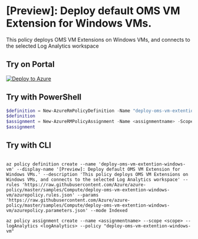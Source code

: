 # [Preview]: Deploy default OMS VM Extension for Windows VMs.

This policy deploys OMS VM Extensions on Windows VMs, and connects to the selected Log Analytics workspace

## Try on Portal

[![Deploy to Azure](http://azuredeploy.net/deploybutton.png)](https://portal.azure.com/?feature.customportal=false&microsoft_azure_policy=true&microsoft_azure_policy_policyinsights=true&feature.microsoft_azure_security_policy=true&microsoft_azure_marketplace_policy=true#blade/Microsoft_Azure_Policy/CreatePolicyDefinitionBlade/uri/https%3A%2F%2Fraw.githubusercontent.com%2FAzure%2Fazure-policy%2Fmaster%2Fsamples%2FCompute%2Fdeploy-oms-vm-extention-windows-vm%2Fazurepolicy.json)

## Try with PowerShell

````powershell
$definition = New-AzureRmPolicyDefinition -Name "deploy-oms-vm-extention-windows-vm" -DisplayName "[Preview]: Deploy default OMS VM Extension for Windows VMs." -description "This policy deploys OMS VM Extensions on Windows VMs, and connects to the selected Log Analytics workspace" -Policy 'https://raw.githubusercontent.com/Azure/azure-policy/master/samples/Compute/deploy-oms-vm-extention-windows-vm/azurepolicy.rules.json' -Parameter 'https://raw.githubusercontent.com/Azure/azure-policy/master/samples/Compute/deploy-oms-vm-extention-windows-vm/azurepolicy.parameters.json' -Mode Indexed
$definition
$assignment = New-AzureRMPolicyAssignment -Name <assignmentname> -Scope <scope> -logAnalytics <logAnalytics> -PolicyDefinition $definition
$assignment 
````

## Try with CLI

````cli

az policy definition create --name 'deploy-oms-vm-extention-windows-vm' --display-name '[Preview]: Deploy default OMS VM Extension for Windows VMs.' --description 'This policy deploys OMS VM Extensions on Windows VMs, and connects to the selected Log Analytics workspace' --rules 'https://raw.githubusercontent.com/Azure/azure-policy/master/samples/Compute/deploy-oms-vm-extention-windows-vm/azurepolicy.rules.json' --params 'https://raw.githubusercontent.com/Azure/azure-policy/master/samples/Compute/deploy-oms-vm-extention-windows-vm/azurepolicy.parameters.json' --mode Indexed

az policy assignment create --name <assignmentname> --scope <scope> --logAnalytics <logAnalytics> --policy "deploy-oms-vm-extention-windows-vm" 

````
